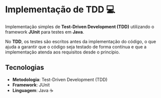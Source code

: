 # Implementação de TDD 💻

Implementação simples de **Test-Driven Development (TDD)** utilizando o framework **JUnit** para testes em **Java**.

No **TDD**, os testes são escritos antes da implementação do código, o que ajuda a garantir que o código seja testado de forma contínua e que a implementação atenda aos requisitos desde o princípio.


## Tecnologias

- **Metodologia**: Test-Driven Development (TDD) 
- **Framework**: JUnit 
- **Linguagem**: Java ☕
